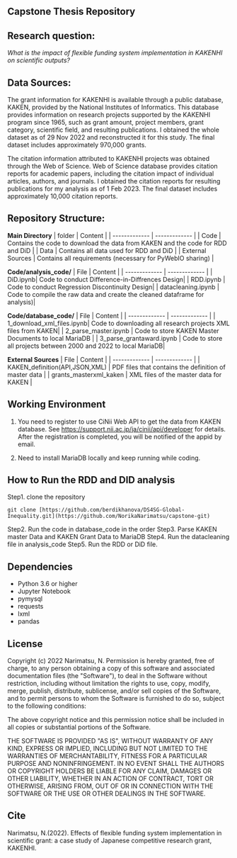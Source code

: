 
## Capstone Thesis Repository

## Research question:
*What is the impact of flexible funding system implementation in KAKENHI on scientific outputs?*

## Data Sources:
The grant information for KAKENHI is available through a public database, KAKEN, provided by the National Institutes of Informatics. This database provides information on research projects supported by the KAKENHI program since 1965, such as grant amount, project members, grant category, scientific field, and resulting publications. I obtained the whole dataset as of 29 Nov 2022 and reconstructed it for this study. The final dataset includes approximately 970,000 grants.

The citation information attributed to KAKENHI projects was obtained through the Web of Science. Web of Science database provides citation reports for academic papers, including the citation impact of individual articles, authors, and journals. I obtained the citation reports for resulting publications for my analysis as of 1 Feb 2023. The final dataset includes approximately 10,000 citation reports.


## Repository Structure:

**Main Directory**
| folder | Content |
| ------------- | ------------- |
| Code | Contains the code to download the data from KAKEN and the code for RDD and DiD |
| Data | Contains all data used for RDD and DiD |
| External Sources | Contains all requirements (necessary for PyWebIO sharing) |

**Code/analysis_code/**
| File | Content |
| ------------- | ------------- |
| DiD.ipynb| Code to conduct Difference-in-Diffrences Design|
| RDD.ipynb | Code to conduct Regression Discontinuity Design|
| datacleaning.ipynb | Code to compile the raw data and create the cleaned dataframe for analysis)|

**Code/database_code/**
| File | Content |
| ------------- | ------------- |
| 1_download_xml_files.ipynb| Code to downloading all research projects XML files from KAKEN|
| 2_parse_master.ipynb | Code to store KAKEN Master Documents to local MariaDB |
| 3_parse_grantaward.ipynb | Code to store all projects between 2000 and 2022 to local MariaDB|

**External Sources**
| File | Content |
| ------------- | ------------- |
| KAKEN_definition(API,JSON,XML) | PDF files that contains the definition of master data |
| grants_masterxml_kaken |  XML files of the master data for KAKEN |

## Working Environment
1. You need to register to use CiNii Web API to get the data from KAKEN database. 
See https://support.nii.ac.jp/ja/cinii/api/developer for details. After the registration is completed, you will be notified of the appid by email. 
 
2. Need to install MariaDB locally and keep running while coding. 

## How to Run the RDD and DID analysis 
Step1. clone the repository
```
git clone [https://github.com/berdikhanova/DS4SG-Global-Inequality.git](https://github.com/NorikaNarimatsu/capstone-git)
```
Step2. Run the code in database_code in the order
Step3. Parse KAKEN master Data and KAKEN Grant Data to MariaDB
Step4. Run the datacleaning file in analysis_code 
Step5. Run the RDD or DiD file.


## Dependencies

- Python 3.6 or higher
- Jupyter Notebook
- pymysql
- requests
- lxml
- pandas

## License

Copyright (c) 2022  Narimatsu, N.
Permission is hereby granted, free of charge, to any person obtaining a copy
of this software and associated documentation files (the "Software"), to deal
in the Software without restriction, including without limitation the rights
to use, copy, modify, merge, publish, distribute, sublicense, and/or sell
copies of the Software, and to permit persons to whom the Software is
furnished to do so, subject to the following conditions:

The above copyright notice and this permission notice shall be included in all
copies or substantial portions of the Software.

THE SOFTWARE IS PROVIDED "AS IS", WITHOUT WARRANTY OF ANY KIND, EXPRESS OR
IMPLIED, INCLUDING BUT NOT LIMITED TO THE WARRANTIES OF MERCHANTABILITY,
FITNESS FOR A PARTICULAR PURPOSE AND NONINFRINGEMENT. IN NO EVENT SHALL THE
AUTHORS OR COPYRIGHT HOLDERS BE LIABLE FOR ANY CLAIM, DAMAGES OR OTHER
LIABILITY, WHETHER IN AN ACTION OF CONTRACT, TORT OR OTHERWISE, ARISING FROM,
OUT OF OR IN CONNECTION WITH THE SOFTWARE OR THE USE OR OTHER DEALINGS IN THE
SOFTWARE.

## Cite
Narimatsu, N.(2022). Effects of flexible funding system implementation in scientific grant: a case study of Japanese competitive research grant, KAKENHI.

